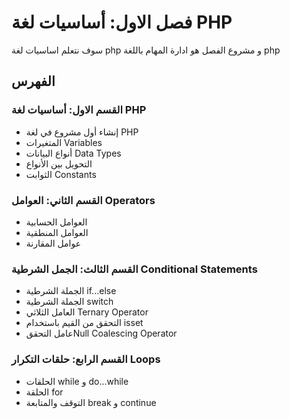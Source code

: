 # فصل الاول: أساسيات لغة PHP 
سوف نتعلم اساسيات لغة php و مشروع الفصل هو ادارة المهام باللغة php

## الفهرس
###  القسم الاول: أساسيات لغة PHP
* إنشاء أول مشروع في لغة PHP
* المتغيرات Variables
* أنواع البيانات Data Types
* التحويل بين الأنواع
* الثوابت Constants

### القسم الثاني: العوامل Operators 
* العوامل الحسابية
* العوامل المنطقية
* عوامل المقارنة

### القسم الثالث: الجمل الشرطية Conditional Statements
* الجملة الشرطية if...else
* الجملة الشرطية switch
*  العامل الثلاثي Ternary Operator
* التحقق من القيم باستخدام isset
* عامل التحققNull Coalescing Operator 

### القسم الرابع: حلقات التكرار Loops
* الحلقات while و do...while 
* الحلقة for
* التوقف والمتابعة break و continue  